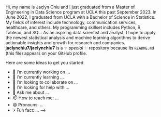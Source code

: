 Hi, my name is Jaclyn Chiu and I just graduated from a  Master of Engineering in Data Science program at UCLA this past September 2023. In June 2022, I graduated from UCLA with a Bachelor of Science in Statistics. My fields of interest include technology, communication services, healthcare, and others. My programming skillset includes Python, R, Tableau, and SQL. As an aspiring data scientist and analyst, I hope to apply the newest statistical analysis and machine learning algorithms to derive actionable insights and growth for research and companies.
**jaclynchiu7/jaclynchiu7** is a ✨ _special_ ✨ repository because its `README.md` (this file) appears on your GitHub profile.

Here are some ideas to get you started:

- 🔭 I’m currently working on ...
- 🌱 I’m currently learning ...
- 👯 I’m looking to collaborate on ...
- 🤔 I’m looking for help with ...
- 💬 Ask me about ...
- 📫 How to reach me: ...
- 😄 Pronouns: ...
- ⚡ Fun fact: ...
-->

